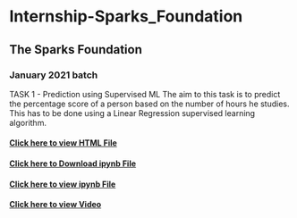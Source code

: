 # Internship-Sparks_Foundation
## The Sparks Foundation
### January 2021 batch
TASK 1 - Prediction using Supervised ML
The aim to this task is to predict the percentage score of a person based on the number of hours he studies. This has to be done using a Linear Regression supervised learning algorithm.

#### [Click here to view HTML File](https://anmolpawa.github.io/Internship-Sparks_Foundation/TASK1-Prediction-using-supervised-ML/TASK%201%20-%20Prediction%20using%20Supervised%20Machine%20Learning.html)

#### [Click here to Download ipynb File](https://anmolpawa.github.io/Internship-Sparks_Foundation/TASK1-Prediction-using-supervised-ML/TASK1---Prediction-using-supervisedML.ipynb)

#### [Click here to view ipynb File](https://github.com/anmolpawa/Internship-Sparks_Foundation/blob/main/TASK1-Prediction-using-supervised-ML/TASK1---Prediction-using-supervisedML.ipynb)

#### [Click here to view Video](https://anmolpawa.github.io/Internship-Sparks_Foundation/TASK1-Prediction-using-supervised-ML/TASK1---Prediction-using-supervisedML.mp4)

